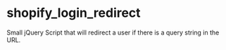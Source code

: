 shopify_login_redirect
======================

Small jQuery Script that will redirect a user if there is a query string in the URL.

